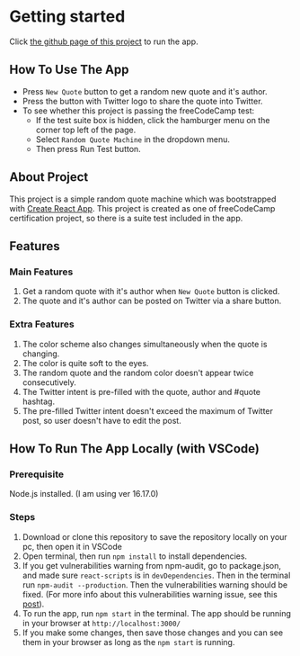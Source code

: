 # Getting started

Click <a href="https://salmandaak.github.io/fcc-random-quote-machine/" target="_blank">the github page of this project</a> to run the app.

## How To Use The App

- Press `New Quote` button to get a random new quote and it's author.
- Press the button with Twitter logo to share the quote into Twitter.
- To see whether this project is passing the freeCodeCamp test:
  - If the test suite box is hidden, click the hamburger menu on the corner top left of the page.
  - Select `Random Quote Machine` in the dropdown menu.
  - Then press Run Test button.

## About Project

This project is a simple random quote machine which was bootstrapped with [Create React App](https://github.com/facebook/create-react-app). This project is created as one of freeCodeCamp certification project, so there is a suite test included in the app.

## Features

### Main Features

1. Get a random quote with it's author when `New Quote` button is clicked.
2. The quote and it's author can be posted on Twitter via a share button.

### Extra Features

1. The color scheme also changes simultaneously when the quote is changing.
2. The color is quite soft to the eyes.
3. The random quote and the random color doesn't appear twice consecutively.
4. The Twitter intent is pre-filled with the quote, author and #quote hashtag.
5. The pre-filled Twitter intent doesn't exceed the maximum of Twitter post, so user doesn't have to edit the post.

## How To Run The App Locally (with VSCode)

### Prerequisite

Node.js installed. (I am using ver 16.17.0)

### Steps

1. Download or clone this repository to save the repository locally on your pc, then open it in VSCode
2. Open terminal, then run `npm install` to install dependencies.
3. If you get vulnerabilities warning from npm-audit, go to package.json, and made sure `react-scripts` is in `devDependencies`. Then in the terminal run `npm-audit --production`. Then the vulnerabilities warning should be fixed. (For more info about this vulnerabilities warning issue, see this [post](https://github.com/facebook/create-react-app/issues/11174#issue-935928547)).
4. To run the app, run `npm start` in the terminal. The app should be running in your browser at `http://localhost:3000/`
5. If you make some changes, then save those changes and you can see them in your browser as long as the `npm start` is running.
